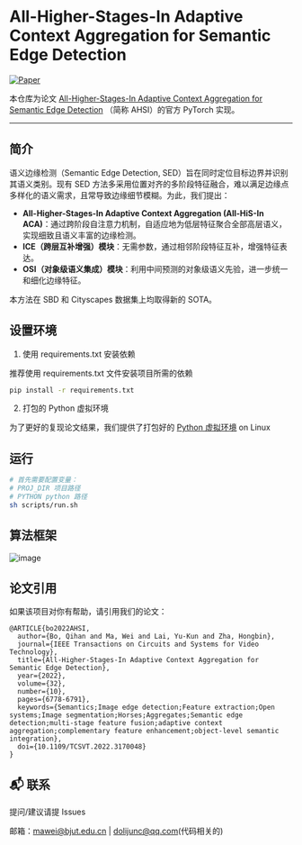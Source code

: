 # All-Higher-Stages-In Adaptive Context Aggregation for Semantic Edge Detection

[![Paper](https://img.shields.io/badge/Paper-IEEE-blue)](https://ieeexplore.ieee.org/document/9762721)

本仓库为论文 [All-Higher-Stages-In Adaptive Context Aggregation for Semantic Edge Detection](https://ieeexplore.ieee.org/document/9762721) （简称 AHSI）的官方 PyTorch 实现。

---

## 简介

语义边缘检测（Semantic Edge Detection, SED）旨在同时定位目标边界并识别其语义类别。现有 SED 方法多采用位置对齐的多阶段特征融合，难以满足边缘点多样化的语义需求，且常导致边缘细节模糊。为此，我们提出：

- **All-Higher-Stages-In Adaptive Context Aggregation (All-HiS-In ACA)**：通过跨阶段自注意力机制，自适应地为低层特征聚合全部高层语义，实现细致且语义丰富的边缘检测。
- **ICE（跨层互补增强）模块**：无需参数，通过相邻阶段特征互补，增强特征表达。
- **OSI（对象级语义集成）模块**：利用中间预测的对象级语义先验，进一步统一和细化边缘特征。

本方法在 SBD 和 Cityscapes 数据集上均取得新的 SOTA。

## 设置环境
1. 使用 requirements.txt 安装依赖

推荐使用 requirements.txt 文件安装项目所需的依赖
```bash
pip install -r requirements.txt
```

2. 打包的 Python 虚拟环境

为了更好的复现论文结果，我们提供了打包好的 [Python 虚拟环境](https://drive.google.com/open?id=1xx3yBd4_ive1y9BrrLmSWc1XUMzj7qlk&usp=drive_fs) on Linux

## 运行

```bash
# 首先需要配置变量：
# PROJ_DIR 项目路径
# PYTHON python 路径
sh scripts/run.sh
```

## 算法框架

![image](https://github.com/user-attachments/assets/c6361a07-41d8-4cda-81dc-b2dfdf3a54a3)


## 论文引用
如果该项目对你有帮助，请引用我们的论文：
```
@ARTICLE{bo2022AHSI,
  author={Bo, Qihan and Ma, Wei and Lai, Yu-Kun and Zha, Hongbin},
  journal={IEEE Transactions on Circuits and Systems for Video Technology}, 
  title={All-Higher-Stages-In Adaptive Context Aggregation for Semantic Edge Detection}, 
  year={2022},
  volume={32},
  number={10},
  pages={6778-6791},
  keywords={Semantics;Image edge detection;Feature extraction;Open systems;Image segmentation;Horses;Aggregates;Semantic edge detection;multi-stage feature fusion;adaptive context aggregation;complementary feature enhancement;object-level semantic integration},
  doi={10.1109/TCSVT.2022.3170048}
}
```

## 📬 联系
提问/建议请提 Issues

邮箱：mawei@bjut.edu.cn | dolijunc@qq.com(代码相关的)
